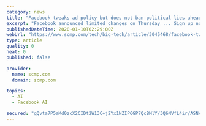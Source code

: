 ```yaml
---
category: news
title: "Facebook tweaks ad policy but does not ban political lies ahead of 2020 US presidential election"
excerpt: "Facebook announced limited changes on Thursday ... Sign up now for our 50% early bird offer from SCMP Research: China AI Report. The all new SCMP China AI Report gives you exclusive first-hand ..."
publishedDateTime: 2020-01-10T02:29:00Z
webUrl: "https://www.scmp.com/tech/big-tech/article/3045468/facebook-tweaks-ad-policy-does-not-ban-political-lies-ahead-2020-us"
type: article
quality: 0
heat: 0
published: false

provider:
  name: scmp.com
  domain: scmp.com

topics:
  - AI
  - Facebook AI

secured: "gQvta7P5aMd0zcX2CIDt2W13C+j2Yx1NZIP6GP7QcBMlY/3Q6NVfL4ir/ASNvaJ8lBZZaNzKqssZsxhPZcQZGG5tfhJZefZfpXgi43oPPejW26qqqXJD4azIXPVZq49hNYT7WwjY2IOqE9hyuou4GqKt02vv76qOqnTXR9C5KeM86HExLS2+oxEn49XUUyes6lDnZq1KQuwviClUrjOcGytUcxNiKl+tVrboY3CxnUEs6lqfUO/emgDKq4HXD553L7GItLtLIKm2mlzYZYXcu3zz+gajxSjiYBpO8NdtFHCJFbPh1eZfSZfgTGDUJWKP;1ZFUk6Hm/gBGA1HvpeP7Gw=="
---
```


